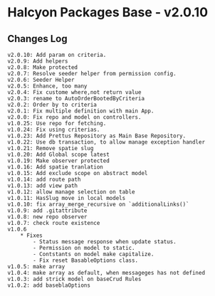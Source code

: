 # Halcyon Packages Base - v2.0.10


## Changes Log 
    v2.0.10: Add param on criteria.
    v2.0.9: Add helpers
    v2.0.8: Make protected
    v2.0.7: Resolve seeder helper from permission config.
    v2.0.6: Seeder Helper
    v2.0.5: Enhance, too many 
    v2.0.4: Fix custome where,not return value
    v2.0.3: rename to AutoOrderBootedByCriteria
	v2.0.2: Order by to criteria
	v2.0.1: Fix multiple definition with main App.
	v2.0.0: Fix repo and model on controllers.
    v1.0.25: Use repo for fetching. 
    v1.0.24: Fix using criterias.
    v1.0.23: Add Prettus Repository as Main Base Repository.
    v1.0.22: Use db transaction, to allow manage exception handler
    v1.0.21: Remove spatie slug
    v1.0.20: Add Global scope latest
    v1.0.19: Make observer protected
    v1.0.16: Add spatie tranlation
    v1.0.15: Add exclude scope on abstract model
    v1.0.14: add route path
    v1.0.13: add view path
    v1.0.12: allow manage selection on table
    v1.0.11: HasSlug move in local models
    v1.0.10: fix array_merge_recursive on `additionalLinks()`
    v1.0.9: add .gitattribute
    v1.0.8: new repo observer
    v1.0.7: check route existence
    v1.0.6
        * Fixes
            - Status message response when update status.
            - Permission on model to static.
            - Contstants on model make capitalize.
            - Fix reset BasableOptions class.
    v1.0.5: make array
    v1.0.4: make array as default, when messageges has not defined
    v1.0.3: add strick model on baseCrud Rules
    v1.0.2: add baseblaOptions
